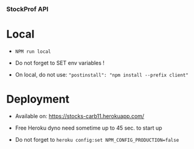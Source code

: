 ### StockProf API


# Local
* ```NPM run local```

* Do not forget to SET env variables !

* On local, do not use:  `"postinstall": "npm install --prefix client"`

# Deployment
* Available on: https://stocks-carb11.herokuapp.com/

* Free Heroku dyno need sometime up to 45 sec. to start up

* Do not forget to `heroku config:set NPM_CONFIG_PRODUCTION=false`


